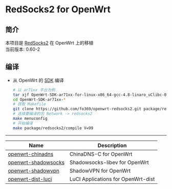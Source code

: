 ﻿RedSocks2 for OpenWrt
===

简介
---

 本项目是 [RedSocks2][1] 在 OpenWrt 上的移植  
 当前版本: 0.60-2    

编译
---

 - 从 OpenWrt 的 [SDK][S] 编译  

   ```bash
   # 以 ar71xx 平台为例
   tar xjf OpenWrt-SDK-ar71xx-for-linux-x86_64-gcc-4.8-linaro_uClibc-0.9.33.2.tar.bz2
   cd OpenWrt-SDK-ar71xx-*
   # 获取 Makefile
   git clone https://github.com/fo369/openwrt-redsocks2.git package/redsocks2
   # 选择要编译的包 Network -> redsocks2
   make menuconfig
   # 开始编译
   make package/redsocks2/compile V=99
   ```

----------

 Name                     | Description
 -------------------------|-----------------------------------
 [openwrt-chinadns][5]    | ChinaDNS-C for OpenWrt
 [openwrt-shadowsocks][7] | Shadowsocks-libev for OpenWrt
 [openwrt-shadowvpn][8]   | ShadowVPN for OpenWrt
 [openwrt-dist-luci][L]   | LuCI Applications for OpenWrt-dist


  [1]: https://github.com/semigodking/redsocks
  [5]: https://github.com/fo369/openwrt-chinadns
  [7]: https://github.com/fo369/openwrt-shadowsocks
  [8]: https://github.com/fo369/openwrt-shadowvpn
  [S]: http://wiki.openwrt.org/doc/howto/obtain.firmware.sdk
  [L]: https://github.com/fo369/openwrt-dist-luci
